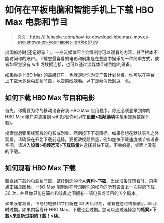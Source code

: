 # 如何在平板电脑和智能手机上下载 HBO Max 电影和节目

> 原文：<https://lifehacker.com/how-to-download-hbo-max-movies-and-shows-on-your-tablet-1847685769>

出国旅游时(还记得吗？)，一些流媒体平台会限制你可以观看的内容，甚至根本不能访问你的账户。下载您最喜爱的电影和剧集是在旅途中娱乐的一种简单方式，或者如果您没有 wifi 或数据连接，也可以通过流媒体传输到您的设备。



如果你是 HBO Max 的高级订户，也就是说你为无广告计划付费，你可以在平台上下载大多数电影和节目，以便离线观看。以下是如何做到这一点。

## 如何下载 HBO Max 节目和电影

首先，你需要为你的移动设备安装 HBO Max 应用程序。你还必须登录到你的 HBO Max 帐户并连接到 wifi(尽管你可以在**设置>视频选项**中启用蜂窝数据下载)。

搜索您想要离线观看的电影或剧集，然后按下下载图标。如果您想在默认语言之外观看，请确保在开始下载前选择。要更改视频质量，例如加快下载速度或节省设备空间，请进入**设置>视频选项>下载质量**并选择最快下载。不幸的是，桌面上没有的下载。

## 如何观看 HBO Max 下载

要查找下载的电影和节目，请转到您的**个人资料>下载**，当您准备好观看时，只需点击播放图标。 HBO Max 限制你在登录到你的帐户的所有设备上一次只能下载 30 次，并且你只能在简档和设备之间拥有一部电影或节目的五个副本。

如果没有观看，下载的电影和节目将在 30 天后过期，或者在您点击播放后 48 小时过期。如果内容离开 HBO Max，下载也会过期。您可以通过选择您的**档案>下载>来更新过期的下载！>续**。